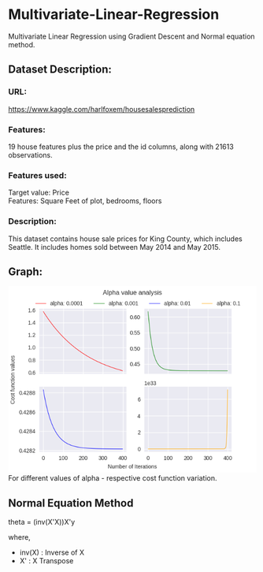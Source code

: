 # Multivariate-Linear-Regression
Multivariate Linear Regression using Gradient Descent and Normal equation method.

## Dataset Description:
### URL: 
https://www.kaggle.com/harlfoxem/housesalesprediction

### Features: 
19 house features plus the price and the id columns, along with 21613 observations.

### Features used:
Target value: Price<br/>
Features: Square Feet of plot, bedrooms, floors 

### Description: 
This dataset contains house sale prices for King County, which includes Seattle. It includes homes sold between May 2014 and May 2015.

## Graph:
![Graph](graph.png)
<br/>
For different values of alpha - respective cost function variation.

## Normal Equation Method
theta = (inv(X'X))X'y

where,<br/>
<ul>
	<li>inv(X) : Inverse of X</li>
	<li>X' : X Transpose</li>
</ul>